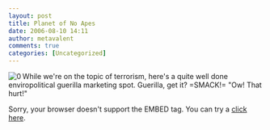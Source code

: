 ```yaml
---
layout: post
title: Planet of No Apes
date: 2006-08-10 14:11
author: metavalent
comments: true
categories: [Uncategorized]
---
```

<!--Lead Photo --><img src="http://metavalent.info/images/ifilm.uservideo.logo.gif" border="0" alt="0" align="left" /><!-- Commentary -->While we're on the topic of terrorism, here's a quite well done enviropolitical guerilla marketing spot.  Guerilla, get it? =SMACK!= "Ow! That hurt!"
Sorry, your browser doesn't support the EMBED tag.  You can try a <a href="http://www.ifilm.com/efp">click here</a>.
